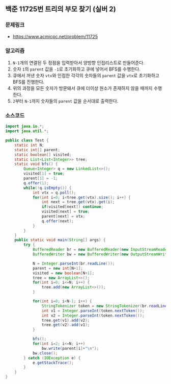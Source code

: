 ## 백준 11725번 트리의 부모 찾기 (실버 2)

### 문제링크
- https://www.acmicpc.net/problem/11725

### 알고리즘
1. `N-1`개의 연결된 두 정점을 입력받아서 양방향 인접리스트로 만들어준다.
2. 숫자 `1`의 `parent` 값을 `-1`로 초기화하고 큐에 넣어서 BFS를 수행한다.
3. 큐에서 꺼낸 숫자 `vtx`와 인접한 각각의 숫자들의 `parent` 값을 `vtx`로 초기화하고 BFS를 진행한다.
4. 위의 과정을 모든 숫자가 방문돼서 큐에 더이상 원소가 존재하지 않을 때까지 수행한다.
5. `2`부터 `N-1`까지 숫자들의 `parent` 값을 순서대로 출력한다.

### 소스코드
```java
import java.io.*;
import java.util.*;

public class Test {
    static int N;
    static int[] parent;
    static boolean[] visited;
    static List<List<Integer>> tree;
    static void bfs() {
        Queue<Integer> q = new LinkedList<>();
        visited[1] = true;
        parent[1] = -1;
        q.offer(1);
        while(!q.isEmpty()) {
            int vtx = q.poll();
            for(int i=0; i<tree.get(vtx).size(); i++) {
                int next = tree.get(vtx).get(i);
                if(visited[next]) continue;
                visited[next] = true;
                parent[next] = vtx;
                q.offer(next);
            }
        }
    }
    public static void main(String[] args) {
        try {
            BufferedReader br = new BufferedReader(new InputStreamReader(System.in));
            BufferedWriter bw = new BufferedWriter(new OutputStreamWriter(System.out));

            N = Integer.parseInt(br.readLine());
            parent = new int[N+1];
            visited = new boolean[N+1];
            tree = new ArrayList<>();
            for(int i=0; i<=N; i++) {
                tree.add(new ArrayList<>());
            }

            for(int i=0; i<N-1; i++) {
                StringTokenizer token = new StringTokenizer(br.readLine());
                int v1 = Integer.parseInt(token.nextToken());
                int v2 = Integer.parseInt(token.nextToken());
                tree.get(v1).add(v2);
                tree.get(v2).add(v1);
            }

            bfs();
            for(int i=2; i<=N; i++)
                bw.write(parent[i]+"\n");
            bw.close();
        } catch (IOException e) {
            e.getStackTrace();
        }
    }
}
```